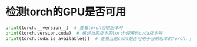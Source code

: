 # 检测torch的GPU是否可用

```python
print(torch.__version__)  # 查看torch当前版本号
print(torch.version.cuda)  # 编译当前版本的torch使用的cuda版本号
print(torch.cuda.is_available())  # 查看当前cuda是否可用于当前版本的Torch，如果输出True，则表示可用
```

